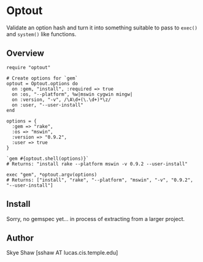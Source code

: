 # Optout

Validate an option hash and turn it into something suitable to pass to `exec()` and `system()` like functions.

## Overview

    require "optout"

    # Create options for `gem`
    optout = Optout.options do
      on :gem, "install", :required => true
      on :os, "--platform", %w|mswin cygwin mingw|
      on :version, "-v", /\A\d+(\.\d+)*\z/
      on :user, "--user-install"
    end

    options = {
      :gem => "rake",
      :os => "mswin",
      :version => "0.9.2",
      :user => true
    }

    `gem #{optout.shell(options)}`
    # Returns: "install rake --platform mswin -v 0.9.2 --user-install"

    exec "gem", *optout.argv(options)
    # Returns: ["install", "rake", "--platform", "mswin", "-v", "0.9.2", "--user-install"]

## Install

Sorry, no gemspec yet... in process of extracting from a larger project.

## Author

Skye Shaw [sshaw AT lucas.cis.temple.edu]